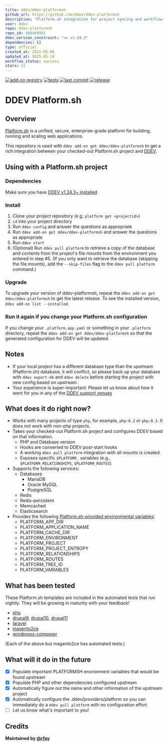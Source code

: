 ```yaml
---
title: ddev/ddev-platformsh
github_url: https://github.com/ddev/ddev-platformsh
description: "Platform.sh integration for project syncing and workflows in DDEV"
user: ddev
repo: ddev-platformsh
repo_id: 489460881
ddev_version_constraint: ">= v1.24.3"
dependencies: []
type: official
created_at: 2022-05-06
updated_at: 2025-05-14
workflow_status: success
stars: 11
---
```


[![add-on registry](https://img.shields.io/badge/DDEV-Add--on_Registry-blue)](https://addons.ddev.com)
[![tests](https://github.com/ddev/ddev-platformsh/actions/workflows/tests.yml/badge.svg?branch=main)](https://github.com/ddev/ddev-platformsh/actions/workflows/tests.yml?query=branch%3Amain)
[![last commit](https://img.shields.io/github/last-commit/ddev/ddev-platformsh)](https://github.com/ddev/ddev-platformsh/commits)
[![release](https://img.shields.io/github/v/release/ddev/ddev-platformsh)](https://github.com/ddev/ddev-platformsh/releases/latest)

# DDEV Platform.sh

## Overview

[Platform.sh](https://platform.sh/) is a unified, secure, enterprise-grade platform for building, running and scaling web applications.

This repository is used with `ddev add-on get ddev/ddev-platformsh` to get a rich integration between your checked-out Platform.sh project and [DDEV](https://ddev.com).

## Using with a Platform.sh project

### Dependencies

Make sure you have [DDEV v1.24.3+ installed](https://ddev.readthedocs.io/en/stable/users/install/ddev-installation/)

### Install
1. Clone your project repository (e.g. `platform get <projectid>`)
2. `cd` into your project directory
3. Run `ddev config` and answer the questions as appropriate
4. Run `ddev add-on get ddev/ddev-platformsh` and answer the questions as appropriate
5. Run `ddev start`
6. (Optional) Run `ddev pull platform` to retrieve a copy of the database and contents from the project's file mounts from the environment you entered in step #5. (If you only want to retrieve the database (skipping the file mounts), add the `--skip-files` flag to the `ddev pull platform` command.)

### Upgrade

To upgrade your version of ddev-platformsh, repeat the `ddev add-on get ddev/ddev-platformsh` to get the latest release. To see the installed version, `ddev add-on list --installed`.

### Run it again if you change your Platform.sh configuration

If you change your `.platform.app.yaml` or something in your `.platform` directory, repeat the `ddev add-on get ddev/ddev-platformsh` so that the generated configuration for DDEV will be updated.

## Notes

* If your local project has a different database type than the upstream (Platform.sh) database, it will conflict, so please back up your database with `ddev export-db` and `ddev delete` before starting the project with new config based on upstream.
* Your experience is super-important: Please let us know about how it went for you in any of the [DDEV support venues](https://ddev.readthedocs.io/en/stable/users/support/)

## What does it do right now?

* Works with many projects of type `php`, for example, `php:8.2` or `php:8.3`. It does not work with non-php projects.
* Takes your checked-out Platform.sh project and configures DDEV based on that information.
    * PHP and Database version
    * Hooks are converted to DDEV post-start hooks
    * A working `ddev pull platform` integration with all mounts is created.
    * Exposes specific `$PLATFORM_` variables (e.g., `$PLATFORM_RELATIONSHIPS`, `$PLATFORM_ROUTES`)
* Supports the following services:
    * Databases
      * MariaDB
      * Oracle MySQL
      * PostgreSQL
    * Redis
    * Redis-persistent
    * Memcached
    * Elasticsearch
* Provides the following [Platform.sh-provided environmental variables](https://docs.platform.sh/development/variables/use-variables.html#use-platformsh-provided-variables):
  * PLATFORM_APP_DIR
  * PLATFORM_APPLICATION_NAME
  * PLATFORM_CACHE_DIR
  * PLATFORM_ENVIRONMENT
  * PLATFORM_PROJECT
  * PLATFORM_PROJECT_ENTROPY
  * PLATFORM_RELATIONSHIPS
  * PLATFORM_ROUTES
  * PLATFORM_TREE_ID
  * PLATFORM_VARIABLES

## What has been tested

These Platform.sh templates are included in the automated tests that run nightly. They will be growing in maturity with your feedback!

* [php](https://github.com/platformsh-templates/php)
* [drupal9](https://github.com/platformsh-templates/drupal9), [drupal10](https://github.com/platformsh-templates/drupal10), [drupal11](https://github.com/platformsh-templates/drupal11)
* [laravel](https://github.com/platformsh-templates/laravel)
* [magento2ce](https://github.com/platformsh-templates/magento2ce)
* [wordpress-composer](https://github.com/platformsh-templates/wordpress-composer)

(Each of the above but magento2ce has automated tests.)

## What will it do in the future

- [x] Populate important PLATFORMSH environment variables that would be found upstream
- [x] Populate PHP and other dependencies configured upstream
- [x] Automatically figure out the name and other information of the upstream project
- [x] Automatically configure the .ddev/providers/platform so you can immediately do a `ddev pull platform` with no configuration effort.
- [ ] Let us know what's important to you!

## Credits

**Maintained by [@rfay](https://github.com/rfay)**
